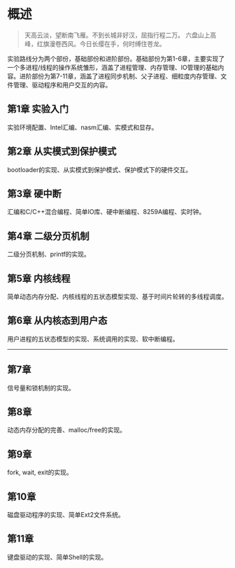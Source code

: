 # 概述

> 天高云淡，望断南飞雁。不到长城非好汉，屈指行程二万。 六盘山上高峰，红旗漫卷西风。今日长缨在手，何时缚住苍龙。

实验路线分为两个部份，基础部份和进阶部份。基础部份为第1-6章，主要实现了一个多进程/线程的操作系统雏形，涵盖了进程管理、内存管理、IO管理的基础内容。进阶部份为第7-11章，涵盖了进程同步机制、父子进程、细粒度内存管理、文件管理、驱动程序和用户交互的内容。

## 第1章 实验入门

实验环境配置、Intel汇编、nasm汇编、实模式和显存。

## 第2章 从实模式到保护模式

bootloader的实现、从实模式到保护模式、保护模式下的硬件交互。

## 第3章 硬中断

汇编和C/C++混合编程、简单IO库、硬中断编程、8259A编程、实时钟。

## 第4章 二级分页机制

二级分页机制、printf的实现。

## 第5章 内核线程

简单动态内存分配、内核线程的五状态模型实现、基于时间片轮转的多线程调度。

## 第6章 从内核态到用户态

用户进程的五状态模型的实现、系统调用的实现、软中断编程。

---

## 第7章 

信号量和锁机制的实现。

## 第8章 

动态内存分配的完善、malloc/free的实现。

## 第9章 

fork, wait, exit的实现。

## 第10章 

磁盘驱动程序的实现、简单Ext2文件系统。

## 第11章 

键盘驱动的实现、简单Shell的实现。



